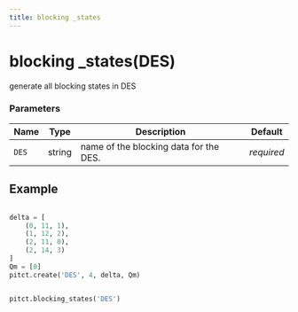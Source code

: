 ```yaml
---
title: blocking _states
---
```


# blocking _states(DES)

generate all blocking states in DES

### Parameters
| Name       | Type    | Description                                                          |  Default   |
|------------|---------|----------------------------------------------------------------------|------------|
| `DES`      | string  | name of the blocking data for the DES.                               | *required* |


## Example

```python title="sample 1"

delta = [
    (0, 11, 1),
    (1, 12, 2),
    (2, 11, 0),
    (2, 14, 3)
]
Qm = [0]
pitct.create('DES', 4, delta, Qm)


pitct.blocking_states('DES')

```
